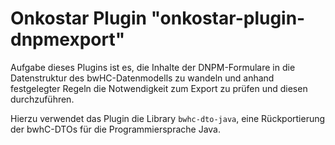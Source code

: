 # Onkostar Plugin "onkostar-plugin-dnpmexport"

Aufgabe dieses Plugins ist es, die Inhalte der DNPM-Formulare in die Datenstruktur des bwHC-Datenmodells zu wandeln und
anhand festgelegter Regeln die Notwendigkeit zum Export zu prüfen und diesen durchzuführen.

Hierzu verwendet das Plugin die Library `bwhc-dto-java`, eine Rückportierung der bwhC-DTOs für die Programmiersprache Java.
